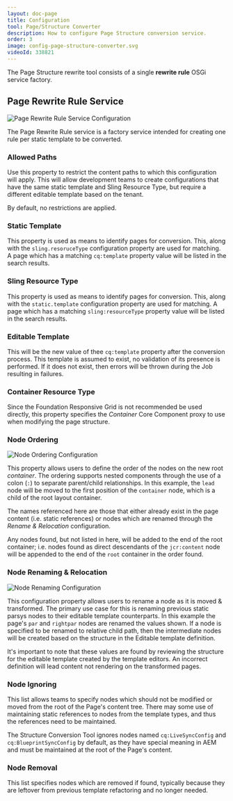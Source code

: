 ```yaml
---
layout: doc-page
title: Configuration
tool: Page/Structure Converter
description: How to configure Page Structure conversion service.
order: 3
image: config-page-structure-converter.svg
videoId: 338821
---
```


<p class="padded">
The Page Structure rewrite tool consists of a single <strong>rewrite rule</strong> OSGi service factory.
</p>

## Page Rewrite Rule Service

<p class="image right">
    <img src="{{ site.baseurl }}/pages/structure/images/page-rewrite-rule-service.png" alt="Page Rewrite Rule Service Configuration"/>
</p>

<p class="padded">
The Page Rewrite Rule service is a factory service intended for creating one rule per static template to be converted.
</p>

### Allowed Paths
Use this property to restrict the content paths to which this configuration will apply. This will allow development teams to create configurations that have the same static template and Sling Resource Type, but require a different editable template based on the tenant. 

By default, no restrictions are applied.

### Static Template

This property is used as means to identify pages for conversion. This, along with the `sling.resoruceType` configuration property are used for matching. A page which has a matching `cq:template` property value will be listed in the search results.

### Sling Resource Type
This property is used as means to identify pages for conversion. This, along with the `static.template` configuration property are used for matching. A page which has a matching `sling:resourceType` property value will be listed in the search results.


### Editable Template

This will be the new value of thee `cq:template` property after the conversion process. This template is assumed to exist, no validation of its presence is performed. If it does not exist, then errors will be thrown during the Job resulting in failures.

### Container Resource Type

Since the Foundation Responsive Grid is not recommended be used directly, this property specifies the _Container_ Core Component proxy to use when modifying the page structure.


### Node Ordering

<p class="image right">
    <img src="{{ site.baseurl }}/pages/structure/images/node-ordering-configuration.png" alt="Node Ordering Configuration"/>
</p>

This property allows users to define the order of the nodes on the new root *container*. The ordering supports nested components through the use of a colon (`:`) to separate parent/child relationships. In this example, the `lead` node will be moved to the first position of the `container` node, which is a child of the root layout container.

The names referenced here are those that either already exist in the page content (i.e. static references) or nodes which are renamed through the _Rename & Relocation_ configuration.

Any nodes found, but not listed in here, will be added to the end of the root container; i.e. nodes found as direct descendants of the `jcr:content` node will be appended to the end of the `root` container in the order found.

### Node Renaming & Relocation

<p class="image right">
    <img src="{{ site.baseurl }}/pages/structure/images/node-renaming-configuration.png" alt="Node Renaming Configuration"/>
</p>

This configuration property allows users to rename a node as it is moved & transformed. The primary use case for this is renaming previous static parsys nodes to their editable template counterparts. In this example the page's `par` and `rightpar` nodes are renamed the values shown. If a node is specified to be renamed to relative child path, then the intermediate nodes will be created based on the structure in the Editable template definition.

It's important to note that these values are found by reviewing the structure for the editable template created by the template editors. An incorrect definition will lead content not rendering on the transformed pages.

### Node Ignoring

This list allows teams to specify nodes which should not be modified or moved from the root of the Page's content tree. There may some use of maintaining static references to nodes from the template types, and thus the references need to be maintained.

The Structure Conversion Tool ignores nodes named `cq:LiveSyncConfig` and `cq:BlueprintSyncConfig` by default, as they have special meaning in AEM and must be maintained at the root of the Page's content.

### Node Removal

This list specifies nodes which are removed if found, typically because they are leftover from previous template refactoring and no longer needed.
